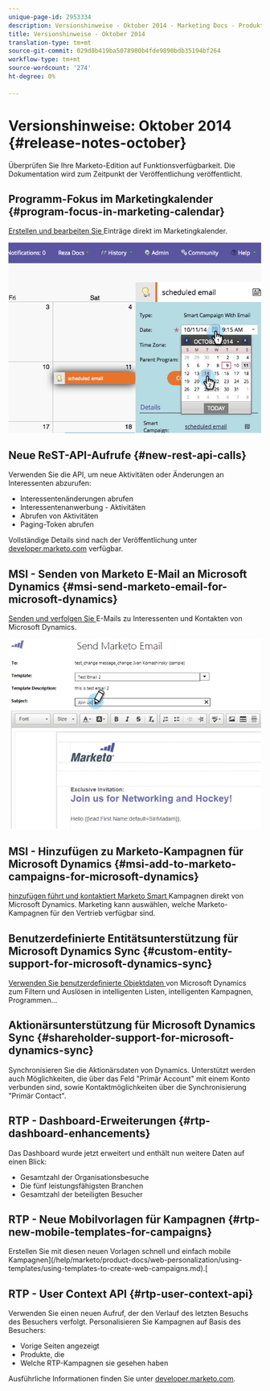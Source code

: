 ```yaml
---
unique-page-id: 2953334
description: Versionshinweise - Oktober 2014 - Marketing Docs - Produktdokumentation
title: Versionshinweise - Oktober 2014
translation-type: tm+mt
source-git-commit: 029d8b419ba5078980b4fde9890bdb35194bf264
workflow-type: tm+mt
source-wordcount: '274'
ht-degree: 0%

---
```



# Versionshinweise: Oktober 2014 {#release-notes-october}

Überprüfen Sie Ihre Marketo-Edition auf Funktionsverfügbarkeit. Die Dokumentation wird zum Zeitpunkt der Veröffentlichung veröffentlicht.

## Programm-Fokus im Marketingkalender {#program-focus-in-marketing-calendar}

[Erstellen und bearbeiten Sie ](/help/marketo/product-docs/core-marketo-concepts/marketing-calendar/understanding-the-calendar/understand-enable-program-focus.md) Einträge direkt im Marketingkalender.

![](assets/image2014-10-20-11-3a48-3a51.png)

## Neue ReST-API-Aufrufe {#new-rest-api-calls}

Verwenden Sie die API, um neue Aktivitäten oder Änderungen an Interessenten abzurufen:

* Interessentenänderungen abrufen
* Interessentenanwerbung - Aktivitäten
* Abrufen von Aktivitäten
* Paging-Token abrufen

Vollständige Details sind nach der Veröffentlichung unter [developer.marketo.com](https://developers.marketo.com/documentation/rest/) verfügbar.

## MSI - Senden von Marketo E-Mail an Microsoft Dynamics {#msi-send-marketo-email-for-microsoft-dynamics}

[Senden und verfolgen Sie ](/help/marketo/product-docs/marketo-sales-insight/msi-for-microsoft-dynamics/setting-up-and-using/send-a-marketo-sales-email-from-microsoft-dynamics.md) E-Mails zu Interessenten und Kontakten von Microsoft Dynamics.

![](assets/image2014-10-20-11-3a49-3a25.png)

## MSI - Hinzufügen zu Marketo-Kampagnen für Microsoft Dynamics {#msi-add-to-marketo-campaigns-for-microsoft-dynamics}

[hinzufügen führt und kontaktiert Marketo Smart ](/help/marketo/product-docs/marketo-sales-insight/msi-for-microsoft-dynamics/setting-up-and-using/add-a-lead-contact-to-a-marketo-campaign-from-microsoft-dynamics.md) Kampagnen direkt von Microsoft Dynamics. Marketing kann auswählen, welche Marketo-Kampagnen für den Vertrieb verfügbar sind.

## Benutzerdefinierte Entitätsunterstützung für Microsoft Dynamics Sync {#custom-entity-support-for-microsoft-dynamics-sync}

[Verwenden Sie benutzerdefinierte Objektdaten ](/help/marketo/product-docs/crm-sync/microsoft-dynamics-sync/microsoft-dynamics-sync-details/microsoft-dynamics-sync-custom-entity-sync/enable-sync-for-a-custom-entity.md) von Microsoft Dynamics zum Filtern und Auslösen in intelligenten Listen, intelligenten Kampagnen, Programmen...

## Aktionärsunterstützung für Microsoft Dynamics Sync {#shareholder-support-for-microsoft-dynamics-sync}

Synchronisieren Sie die Aktionärsdaten von Dynamics. Unterstützt werden auch Möglichkeiten, die über das Feld &quot;Primär Account&quot; mit einem Konto verbunden sind, sowie Kontaktmöglichkeiten über die Synchronisierung &quot;Primär Contact&quot;.

## RTP - Dashboard-Erweiterungen {#rtp-dashboard-enhancements}

Das Dashboard wurde jetzt erweitert und enthält nun weitere Daten auf einen Blick:

* Gesamtzahl der Organisationsbesuche
* Die fünf leistungsfähigsten Branchen
* Gesamtzahl der beteiligten Besucher

## RTP - Neue Mobilvorlagen für Kampagnen {#rtp-new-mobile-templates-for-campaigns}

Erstellen Sie mit diesen neuen Vorlagen schnell und einfach mobile Kampagnen](/help/marketo/product-docs/web-personalization/using-templates/using-templates-to-create-web-campaigns.md).[

## RTP - User Context API {#rtp-user-context-api}

Verwenden Sie einen neuen Aufruf, der den Verlauf des letzten Besuchs des Besuchers verfolgt. Personalisieren Sie Kampagnen auf Basis des Besuchers:

* Vorige Seiten angezeigt
* Produkte, die
* Welche RTP-Kampagnen sie gesehen haben

Ausführliche Informationen finden Sie unter [developer.marketo.com](https://developers.marketo.com/documentation/websites/rtp-js-api/).
